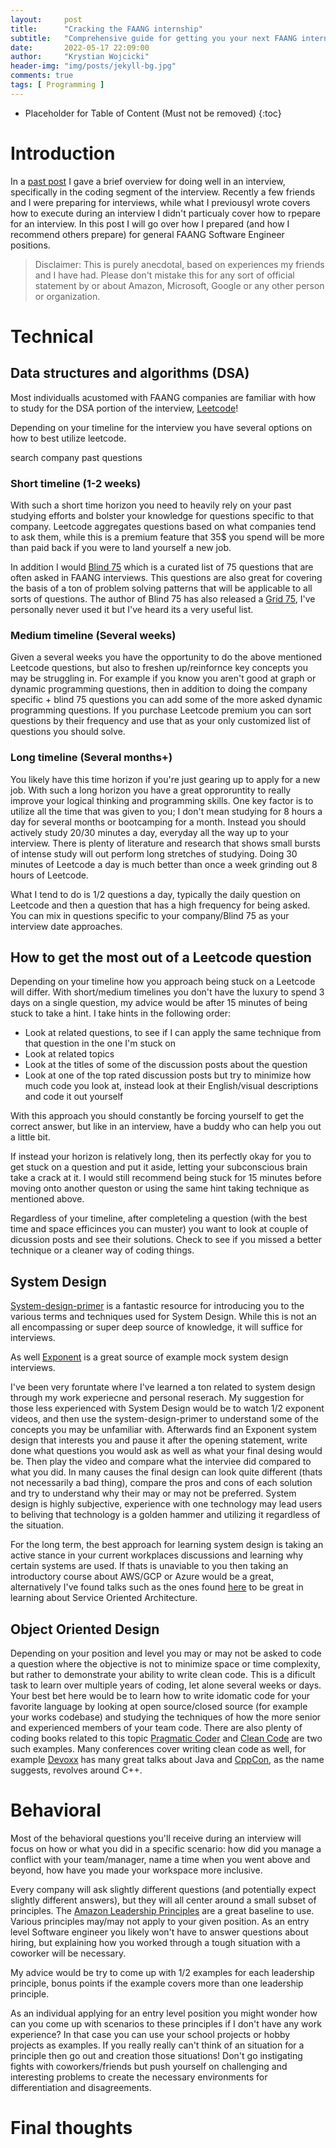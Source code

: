 ```yaml
---
layout:     post
title:      "Cracking the FAANG internship"
subtitle:   "Comprehensive guide for getting you your next FAANG internship"
date:       2022-05-17 22:09:00
author:     "Krystian Wojcicki"
header-img: "img/posts/jekyll-bg.jpg"	
comments: true
tags: [ Programming ]
---
```


* Placeholder for Table of Content (Must not be removed)
{:toc}

# Introduction

In a [past post](./2019-10-30-CRACKING-THE-FAANG-INTERNSHIP.md) I gave a brief overview for doing well in an interview, specifically in the coding segment of the interview. Recently a few friends and I were preparing for interviews, while what I previousyl wrote covers how to execute during an interview I didn't particualy cover how to rpepare for an interview. In this post I will go over how I prepared (and how I recommend others prepare) for general FAANG Software Engineer positions. 

> Disclaimer: This is purely anecdotal, based on experiences my friends and I have had. Please don't mistake this for any sort of official statement by or about Amazon, Microsoft, Google or any other person or organization.

# Technical

## Data structures and algorithms (DSA)

Most individualls acustomed with FAANG companies are familiar with how to study for the DSA portion of the interview, [Leetcode](https://leetcode.com/)!

Depending on your timeline for the interview you have several options on how to best utilize leetcode.

search company past questions

### Short timeline (1-2 weeks)

With such a short time horizon you need to heavily rely on your past studying efforts and bolster your knowledge for questions specific to that company. Leetcode aggregates questions based on what companies tend to ask them, while this is a premium feature that 35$ you spend will be more than paid back if you were to land yourself a new job. 

In addition I would [Blind 75](https://www.teamblind.com/post/New-Year-Gift---Curated-List-of-Top-75-LeetCode-Questions-to-Save-Your-Time-OaM1orEU) which is a curated list of 75 questions that are often asked in FAANG interviews. This questions are also great for covering the basis of a ton of problem solving patterns that will be applicable to all sorts of questions. The author of Blind 75 has also released a [Grid 75](https://www.techinterviewhandbook.org/grind75), I've personally never used it but I've heard its a very useful list.

### Medium timeline (Several weeks)

Given a several weeks you have the opportunity to do the above mentioned Leetcode questions, but also to freshen up/reinfornce key concepts you may be struggling in. For example if you know you aren't good at graph or dynamic programming questions, then in addition to doing the company specific + blind 75 questions you can add some of the more asked dynamic programming questions. If you purchase Leetcode premium you can sort questions by their frequency and use that as your only customized list of questions you should solve. 

### Long timeline (Several months+)

You likely have this time horizon if you're just gearing up to apply for a new job. With such a long horizon you have a great opproruntity to really improve your logical thinking and programming skills. One key factor is to utilize all the time that was given to you; I don't mean studying for 8 hours a day for several months or bootcamping for a month. Instead you should actively study 20/30 minutes a day, everyday all the way up to your interview. There is plenty of literature and research that shows small bursts of intense study will out perform long stretches of studying. Doing 30 minutes of Leetcode a day is much better than once a week grinding out 8 hours of Leetcode.

What I tend to do is 1/2 questions a day, typically the daily question on Leetcode and then a question that has a high frequency for being asked. You can mix in questions specific to your company/Blind 75 as your interview date approaches.

## How to get the most out of a Leetcode question

Depending on your timeline how you approach being stuck on a Leetcode will differ. With short/medium timelines you don't have the luxury to spend 3 days on a single question, my advice would be after 15 minutes of being stuck to take a hint. I take hints in the following order:

- Look at related questions, to see if I can apply the same technique from that question in the one I'm stuck on
- Look at related topics
- Look at the titles of some of the discussion posts about the question
- Look at one of the top rated discussion posts but try to minimize how much code you look at, instead look at their English/visual descriptions and code it out yourself

With this approach you should constantly be forcing yourself to get the correct answer, but like in an interview, have a buddy who can help you out a little bit.

If instead your horizon is relatively long, then its perfectly okay for you to get stuck on a question and put it aside, letting your subconscious brain take a crack at it. I would still recommend being stuck for 15 minutes before moving onto another queston or using the same hint taking technique as mentioned above.

Regardless of your timeline, after completeling a question (with the best time and space efficinces you can muster) you want to look at couple of dicussion posts and see their solutions. Check to see if you missed a better technique or a cleaner way of coding things. 

## System Design

[System-design-primer](https://github.com/donnemartin/system-design-primer) is a fantastic resource for introducing you to the various terms and techniques used for System Design. While this is not an all encompassing or super deep source of knowledge, it will suffice for interviews. 

As well [Exponent](https://www.youtube.com/c/ExponentTV/videos?view=0&sort=p&flow=grid) is a great source of example mock system design interviews. 

I've been very foruntate where I've learned a ton related to system design through my work experiecne and personal reserach. My suggestion for those less experienced with System Design would be to watch 1/2 exponent videos, and then use the system-design-primer to understand some of the concepts you may be unfamiliar with. Afterwards find an Exponent system design that interests you and pause it after the opening statement, write done what questions you would ask as well as what your final desing would be. Then play the video and compare what the interviee did compared to what you did. In many causes the final design can look quite different (thats not necessarily a bad thing), compare the pros and cons of each solution and try to understand why their may or may not be preferred. System design is highly subjective, experience with one technology may lead users to beliving that technology is a golden hammer and utilizing it regardless of the situation. 

For the long term, the best approach for learning system design is taking an active stance in your current workplaces discussions and learning why certain systems are used. If thats is unaviable to you then taking an introductory course about AWS/GCP or Azure would be a great, alternatively I've found talks such as the ones found [here](https://www.youtube.com/nctv/videos?view=0&sort=p&flow=grid) to be great in learning about Service Oriented Architecture.  

## Object Oriented Design

Depending on your position and level you may or may not be asked to code a question where the objective is not to minimize space or time complexity, but rather to demonstrate your ability to write clean code. This is a dificult task to learn over multiple years of coding, let alone several weeks or days. Your best bet here would be to learn how to write idomatic code for your favorite language by looking at open source/closed source (for example your works codebase) and studying the techniques of how the more senior and experienced members of your team code. There are also plenty of coding books related to this topic [Pragmatic Coder](https://www.goodreads.com/book/show/4099.The_Pragmatic_Programmer) and [Clean Code](https://www.goodreads.com/book/show/3735293-clean-code) are two such examples. Many conferences cover writing clean code as well, for example [Devoxx](https://www.youtube.com/c/Devoxx2015/videos) has many great talks about Java and [CppCon](https://www.youtube.com/user/CppCon), as the name suggests, revolves around C++. 

# Behavioral 

Most of the behavioral questions you'll receive during an interview will focus on how or what you did in a specific scenario: how did you manage a conflict with your team/manager, name a time when you went above and beyond, how have you made your workspace more inclusive.

Every company will ask slightly different questions (and potentially expect slightly different answers), but they will all center around a small subset of principles. The [Amazon Leadership Principles](https://www.amazon.jobs/en/principles) are a great baseline to use. Various principles may/may not apply to your given position. As an entry level Software engineer you likely won't have to answer questions about hiring, but explaining how you worked through a tough situation with a coworker will be necessary.

My advice would be try to come up with 1/2 examples for each leadership principle, bonus points if the example covers more than one leadership principle.

As an individual applying for an entry level position you might wonder how can you come up with scenarios to these principles if I don't have any work experience? In that case you can use your school projects or hobby projects as examples. If you really really can't think of an situation for a principle then go out and creation those situations! Don't go instigating fights with coworkers/friends but push yourself on challenging and interesting problems to create the necessary environments for differentiation and disagreements. 

# Final thoughts